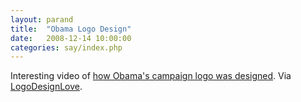 ```yaml
---
layout: parand
title:  "Obama Logo Design"
date:   2008-12-14 10:00:00
categories: say/index.php
---
```

Interesting video of [how Obama's campaign logo was designed](http://www.vsapartners.com/news.asp?article=70). Via [LogoDesignLove](http://www.logodesignlove.com/obama-08-logo-design-options).
